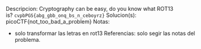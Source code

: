 
Descripcion:
Cryptography can be easy, do you know what ROT13 is? `cvpbPGS{abg_gbb_onq_bs_n_ceboyrz}`
Solucion(s):
picoCTF{not_too_bad_a_problem}
Notas:
- solo transformar las letras en rot13
Referencias:
solo segir las notas del problema.
